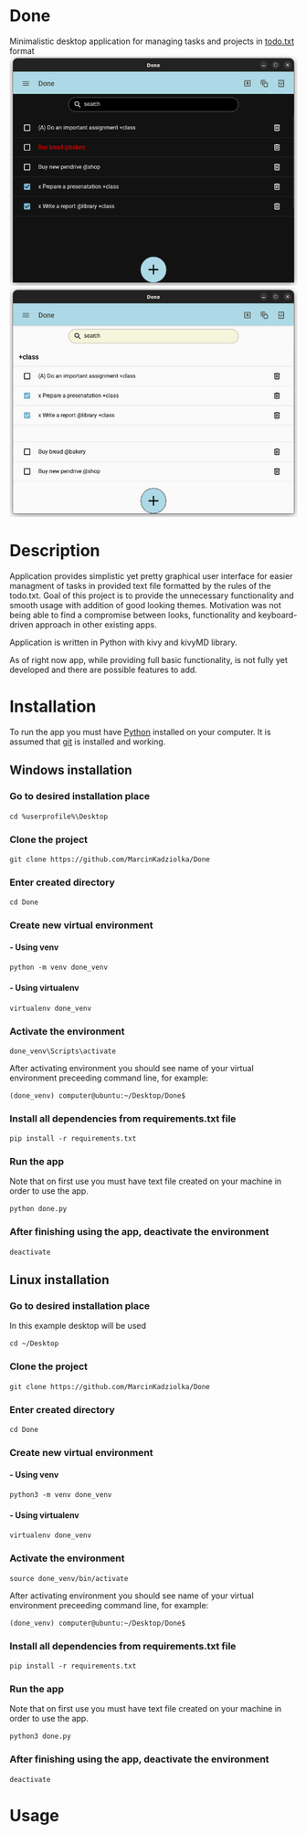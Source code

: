 # Done
Minimalistic desktop application for managing tasks and projects in [todo.txt](http://todotxt.org/todo.txt) format
![](assets/images/done_dark_theme.png)
![](assets/images/done_light_theme.png)

# Description
Application provides simplistic yet pretty graphical user interface for easier managment of tasks in provided text file formatted by the rules of the todo.txt.
Goal of this project is to provide the unnecessary functionality and smooth usage with addition of good looking themes.
Motivation was not being able to find a compromise between looks, functionality and keyboard-driven approach in other existing apps.

Application is written in Python with kivy and kivyMD library.

As of right now app, while providing full basic functionality, is not fully yet developed and there are possible features to add.

# Installation
To run the app you must have [Python](https://www.python.org/) installed on your computer. It is assumed that [git](https://git-scm.com/) is installed and working.

## Windows installation

### Go to desired installation place
~~~
cd %userprofile%\Desktop
~~~
### Clone the project
~~~
git clone https://github.com/MarcinKadziolka/Done
~~~
### Enter created directory
~~~
cd Done
~~~
### Create new virtual environment
#### - Using venv
~~~
python -m venv done_venv
~~~
#### - Using virtualenv
~~~
virtualenv done_venv
~~~
### Activate the environment
~~~
done_venv\Scripts\activate
~~~
After activating environment you should see name of your virtual environment preceeding command line, for example:
~~~
(done_venv) computer@ubuntu:~/Desktop/Done$
~~~
### Install all dependencies from requirements.txt file
~~~
pip install -r requirements.txt
~~~
### Run the app
Note that on first use you must have text file created on your machine in order to use the app.
~~~
python done.py
~~~
### After finishing using the app, deactivate the environment
~~~
deactivate
~~~
## Linux installation
### Go to desired installation place
In this example desktop will be used
~~~
cd ~/Desktop
~~~

### Clone the project
~~~
git clone https://github.com/MarcinKadziolka/Done
~~~
### Enter created directory
~~~
cd Done
~~~
### Create new virtual environment
#### - Using venv
~~~
python3 -m venv done_venv
~~~
#### - Using virtualenv
~~~
virtualenv done_venv
~~~
### Activate the environment
~~~
source done_venv/bin/activate
~~~
After activating environment you should see name of your virtual environment preceeding command line, for example:
~~~
(done_venv) computer@ubuntu:~/Desktop/Done$
~~~
### Install all dependencies from requirements.txt file
~~~
pip install -r requirements.txt
~~~
### Run the app
Note that on first use you must have text file created on your machine in order to use the app.
~~~
python3 done.py
~~~
### After finishing using the app, deactivate the environment
~~~
deactivate
~~~

# Usage


